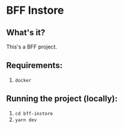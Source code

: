 # BFF Instore

## What's it?
This's a BFF project.

## Requirements:
1. `docker`


## Running the project (locally):

1. `cd bff-instore`
2. `yarn dev`
